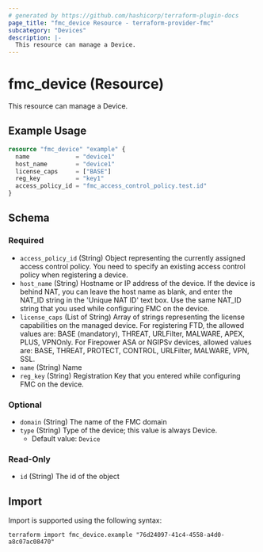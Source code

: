 ```yaml
---
# generated by https://github.com/hashicorp/terraform-plugin-docs
page_title: "fmc_device Resource - terraform-provider-fmc"
subcategory: "Devices"
description: |-
  This resource can manage a Device.
---
```


# fmc_device (Resource)

This resource can manage a Device.

## Example Usage

```terraform
resource "fmc_device" "example" {
  name             = "device1"
  host_name        = "device1"
  license_caps     = ["BASE"]
  reg_key          = "key1"
  access_policy_id = "fmc_access_control_policy.test.id"
}
```

<!-- schema generated by tfplugindocs -->
## Schema

### Required

- `access_policy_id` (String) Object representing the currently assigned access control policy. You need to specify an existing access control policy when registering a device.
- `host_name` (String) Hostname or IP address of the device. If the device is behind NAT, you can leave the host name as blank, and enter the NAT_ID string in the 'Unique NAT ID' text box. Use the same NAT_ID string that you used while configuring FMC on the device.
- `license_caps` (List of String) Array of strings representing the license capabilities on the managed device. For registering FTD, the allowed values are: BASE (mandatory), THREAT, URLFilter, MALWARE, APEX, PLUS, VPNOnly. For Firepower ASA or NGIPSv devices, allowed values are: BASE, THREAT, PROTECT, CONTROL, URLFilter, MALWARE, VPN, SSL.
- `name` (String) Name
- `reg_key` (String) Registration Key that you entered while configuring FMC on the device.

### Optional

- `domain` (String) The name of the FMC domain
- `type` (String) Type of the device; this value is always Device.
  - Default value: `Device`

### Read-Only

- `id` (String) The id of the object

## Import

Import is supported using the following syntax:

```shell
terraform import fmc_device.example "76d24097-41c4-4558-a4d0-a8c07ac08470"
```
